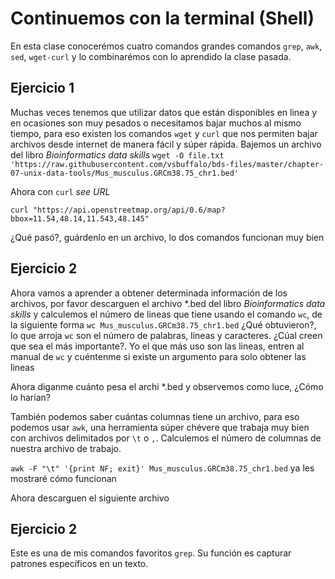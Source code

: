 # **Continuemos con la terminal (Shell)**

En esta clase conocerémos cuatro comandos grandes comandos ```grep```, ```awk```, ```sed```, ```wget-curl``` y lo combinarémos con lo aprendido la clase pasada.

## Ejercicio 1  

Muchas veces tenemos que utilizar datos que están disponibles en linea y en ocasiones son muy pesados o necesitamos bajar muchos al mismo tiempo, para eso existen los comandos ```wget``` y ```curl```  que nos permiten bajar archivos desde internet de manera fácil y súper rápida. Bajemos un archivo del libro *Bioinformatics data skills* ```wget -O file.txt 'https://raw.githubusercontent.com/vsbuffalo/bds-files/master/chapter-07-unix-data-tools/Mus_musculus.GRCm38.75_chr1.bed'```

Ahora con ```curl``` *see URL*

```curl "https://api.openstreetmap.org/api/0.6/map?bbox=11.54,48.14,11.543,48.145"```

¿Qué pasó?, guárdenlo en un archivo, lo dos comandos funcionan muy bien

## Ejercicio 2

Ahora vamos a aprender a obtener determinada información de los archivos, por favor descarguen el archivo *.bed del libro *Bioinformatics data skills* y calculemos el número de lineas que tiene usando el comando ```wc```, de la siguiente forma ```wc Mus_musculus.GRCm38.75_chr1.bed``` ¿Qué obtuvieron?, lo que arroja ```wc``` son el número de palabras, lineas y caracteres. ¿Cúal creen que sea el más importante?. Yo el que más uso son las lineas, entren al manual de ```wc``` y cuéntenme si existe un argumento para solo obtener las lineas

Ahora diganme cuánto pesa el archi *.bed y observemos como luce, ¿Cómo lo harían?

También podemos saber cuántas columnas tiene un archivo, para eso podemos usar ```awk```, una herramienta súper chévere que trabaja muy bien con archivos delimitados por ```\t``` o ```,```. Calculemos el número de columnas de nuestra archivo de trabajo.

```awk -F "\t" '{print NF; exit}' Mus_musculus.GRCm38.75_chr1.bed``` ya les mostraré cómo funcionan

Ahora descarguen el siguiente archivo


## Ejercicio 2

Este es una de mis comandos favoritos ```grep```. Su función es capturar patrones específicos en un texto.
